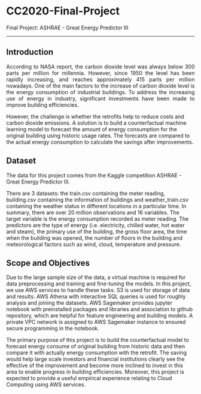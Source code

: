 # CC2020-Final-Project
Final Project: ASHRAE - Great Energy Predictor III

------------

## Introduction

<div style="text-align: justify">
According to NASA report, the carbon dioxide level was always below 300 parts per million for millennia. However, since 1950 the level has been rapidly increasing, and reaches approximately 415 parts per million nowadays. One of the main factors to the increase of carbon dioxide level is the energy consumption of industrial buildings. To address the increasing use of energy in industry, significant investments have been made to improve building efficiencies.</div>

However, the challenge is whether the retrofits help to reduce costs and carbon dioxide emissions. A solution is to build a counterfactual machine learning model to forecast the amount of energy consumption for the original building using historic usage rates. The forecasts are compared to the actual energy consumption to calculate the savings after improvements.

## Dataset

The data for this project comes from the Kaggle competition ASHRAE - Great Energy Predictor III.

There are 3 datasets: the train.csv containing the meter reading, building.csv containing the information of buildings and weather_train.csv containing the weather status in different locations in a particular time. In summary, there are over 20 million observations and 16 variables. The target variable is the energy consumption recorded as meter reading. The predictors are the type of energy (i.e. electricity, chilled water, hot water and steam), the primary use of the building, the gross floor area, the time when the building was opened, the number of floors in the building and meteorological factors such as wind, cloud, temperature and pressure.

## Scope and Objectives

Due to the large sample size of the data, a virtual machine is required for data preprocessing and training and fine-tuning the models. In this project, we use AWS services to handle these tasks. S3 is used for storage of data and results. AWS Athena with interactive SQL queries is used for roughly analysis and joining the datasets. AWS Sagemaker provides jupyter notebook with preinstalled packages and libraries and association to github repository, which are helpful for feature engineering and building models. A private VPC network is assigned to AWS Sagemaker instance to ensured secure programming in the notebook.

The primary purpose of this project is to build the counterfactual model to forecast energy consume of original building from historic data and then compare it with actually energy consumption with the retrofit. The saving would help large scale investors and financial institutions clearly see the effective of the improvement and become more inclined to invest in this area to enable progress in building efficiencies. Moreover, this project is expected to provide a useful empirical experience relating to Cloud Computing using AWS services.
